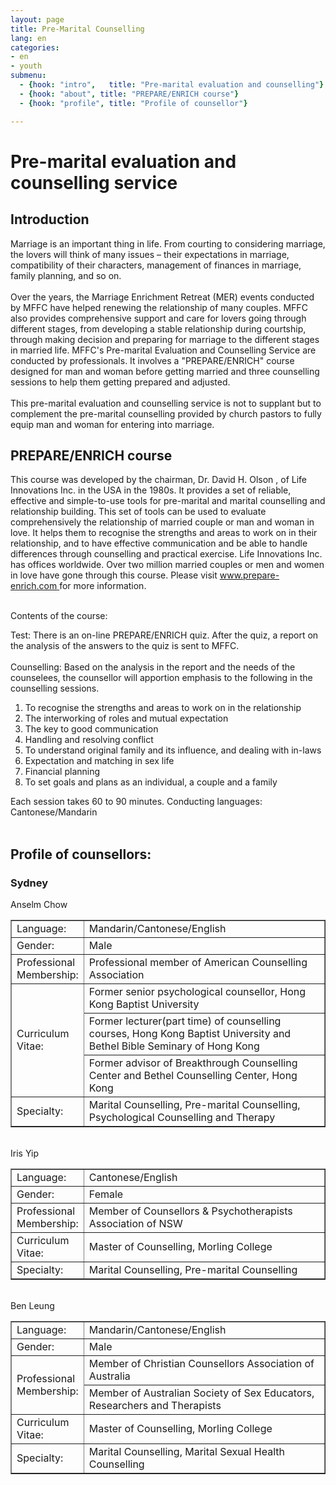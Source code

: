```yaml
---
layout: page
title: Pre-Marital Counselling
lang: en
categories: 
- en
- youth
submenu:
  - {hook: "intro",   title: "Pre-marital evaluation and counselling"}
  - {hook: "about", title: "PREPARE/ENRICH course"}
  - {hook: "profile", title: "Profile of counsellor"}

---
```

Pre-marital evaluation and counselling service
==================

Introduction <a name="intro">&nbsp;</a>
-----
Marriage is an important thing in life. From courting to considering marriage, the lovers will think of many issues – their expectations in marriage, compatibility of their characters, management of finances in marriage, family planning, and so on. <br><br>
Over the years, the Marriage Enrichment Retreat (MER) events conducted by MFFC have helped renewing the relationship of many couples.  MFFC also provides comprehensive support and care for lovers going through different stages, from developing a stable relationship during courtship, through making decision and preparing for marriage to the different stages in married life. MFFC's Pre-marital Evaluation and Counselling Service are conducted by professionals. It involves a "PREPARE/ENRICH" course designed for man and woman before getting married and three counselling sessions to help them getting prepared and adjusted.<br><br>
This pre-marital evaluation and counselling service is not to supplant but to complement the pre-marital counselling provided by church pastors to fully equip man and woman for entering into marriage.<br> 


PREPARE/ENRICH course<a name="about">&nbsp;</a>
----------------------

This course was developed by the chairman, Dr. David H. Olson , of Life Innovations Inc. in the USA in the 1980s. It provides a set of reliable, effective and simple-to-use tools for pre-marital and marital counselling and relationship building. This set of tools can be used to evaluate comprehensively the relationship of married couple or man and woman in love. It helps them to recognise the strengths and areas to work on in their relationship, and to have effective communication and be able to handle differences through counselling and practical exercise. Life Innovations Inc. has offices worldwide. Over two million married couples or men and women in love have gone through this course. Please visit 
[www.prepare-enrich.com ](http://www.prepare-enrich.com) for more information.<br><br>

Contents of the course:<br> 

Test: There is an on-line PREPARE/ENRICH quiz. After the quiz, a report on the analysis of the answers to the quiz is sent to MFFC.<br><br>
Counselling: Based on the analysis in the report and the needs of the counselees, the counsellor will apportion emphasis to the following in the counselling sessions.<br>

<ol>
<li>To recognise the strengths and areas to work on in the relationship</li>
<li>The interworking of roles and mutual expectation</li>
<li>The key to good communication</li>
<li>Handling and resolving conflict</li>
<li>To understand original family and its influence, and dealing with in-laws</li>
<li>Expectation and matching in sex life</li>
<li>Financial planning</li>
<li>To set goals and plans as an individual, a couple and a family</li>
</ol>

Each session takes 60 to 90 minutes. Conducting languages: Cantonese/Mandarin<br><br>

Profile of counsellors:<a name="profile">&nbsp;</a>
----------
<div class="panel panel-default">
<div class="panel-heading">
<h3>Sydney</h3>
</div>
<div class="panel-body">
Anselm Chow<br>
<table style="text-align: left; width: 100%;" border="1"
 cellpadding="5" cellspacing="0">
  <tbody>
    <tr>
      <td style="width: 15%;">Language:</td>
      <td>Mandarin/Cantonese/English</td>
    </tr>
    <tr>
      <td>Gender:</td>
      <td>Male</td>
    </tr>
    <tr>
      <td>Professional Membership:</td>
      <td>Professional member of American Counselling Association</td>
    </tr>
    <tr>
      <td colspan="1" rowspan="3">Curriculum Vitae:</td>
      <td>Former senior psychological counsellor, Hong Kong Baptist University</td>
    </tr>
    <tr>
      <td>Former lecturer(part time) of counselling courses, Hong Kong Baptist University and Bethel Bible Seminary of Hong Kong</td>
    </tr>
    <tr>
      <td>Former advisor of Breakthrough Counselling Center and Bethel Counselling Center, Hong Kong</td>
    </tr>
    <tr>
      <td>Specialty:</td>
      <td>Marital Counselling, Pre-marital Counselling, Psychological Counselling and Therapy</td>
    </tr>
  </tbody>
</table>
<br>
Iris Yip<br>
<table style="text-align: left; width: 100%;" border="1"
 cellpadding="5" cellspacing="0">
  <tbody>
    <tr>
      <td style="width: 15%;">Language:</td>
      <td>Cantonese/English</td>
    </tr>
    <tr>
      <td>Gender:</td>
      <td>Female</td>
    </tr>
    <tr>
      <td>Professional Membership:</td>
      <td>Member of Counsellors & Psychotherapists Association of NSW </td>
    </tr>
    <tr>
      <td>Curriculum Vitae:</td>
      <td>Master of Counselling, Morling College</td>
    </tr>
    <tr>
      <td>Specialty:</td>
      <td>Marital Counselling, Pre-marital Counselling</td>
    </tr>
  </tbody>
</table>
<br>
Ben Leung<br>
<table style="text-align: left; width: 100%;" border="1"
 cellpadding="5" cellspacing="0">
  <tbody>
    <tr>
      <td style="width: 15%;">Language:</td>
      <td>Mandarin/Cantonese/English</td>
    </tr>
    <tr>
      <td>Gender:</td>
      <td>Male</td>
    </tr>
    <tr>
      <td colspan="1" rowspan="2">Professional Membership:</td>
      <td>Member of Christian Counsellors Association of Australia</td>
    </tr>
	<tr>
		<td>Member of Australian Society of Sex Educators, Researchers and Therapists</td>
	</tr>
    <tr>
      <td>Curriculum Vitae:</td>
      <td>Master of Counselling, Morling College</td>
    </tr>
    <tr>
      <td>Specialty:</td>
      <td>Marital Counselling, Marital Sexual Health Counselling</td>
    </tr>
  </tbody>
</table>
</div>
</div>

